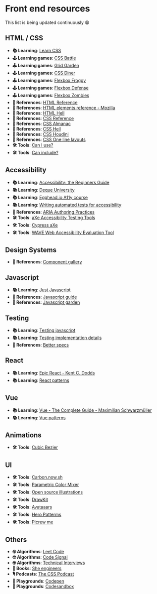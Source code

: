 # Front end resources

This list is being updated continuously 😁

## HTML / CSS
- __📚 Learning__: [Learn CSS](https://web.dev/learn/css/)
- __🕹 Learning games__: [CSS Battle](https://cssbattle.dev/)
- __🕹 Learning games__: [Grid Garden](https://cssgridgarden.com/#es)
- __🕹 Learning games__: [CSS Diner](https://flukeout.github.io/)
- __🕹 Learning games__: [Flexbox Froggy](https://flexboxfroggy.com/#es)
- __🕹 Learning games__: [Flexbox Defense](http://www.flexboxdefense.com/)
- __🕹 Learning games__: [Flexbox Zombies](https://flexboxzombies.com/p/flexbox-zombies)
- __📃 References__: [HTML Reference](https://htmlreference.io/)
- __📃 References__: [HTML elements reference - Mozilla](https://developer.mozilla.org/en-US/docs/Web/HTML/Element)
- __📃 References__: [HTML Hell](https://www.htmhell.dev/)
- __📃 References__: [CSS Reference](https://cssreference.io/)
- __📃 References__: [CSS Almanac](https://almanac.httparchive.org/en/2020/css)
- __📃 References__: [CSS Hell](https://csshell.dev/)
- __📃 References__: [CSS Houdini](https://houdini.how/)
- __📃 References__: [CSS One line layouts](https://web.dev/one-line-layouts/)
- __🛠 Tools__: [Can I use?](https://caniuse.com/)
- __🛠 Tools__: [Can include?](https://caninclude.glitch.me/)

## Accessibility
- __📚 Learning__: [Accessibility: the Beginners Guide](https://www.deque.com/web-accessibility-beginners-guide/)
- __📚 Learning__: [Deque University](https://dequeuniversity.com)
- __📚 Learning__: [Egghead.io A11y course](https://egghead.io/courses/start-building-accessible-web-applications-today)
- __📚 Learning__: [Writing automated tests for accessibility](https://www.24a11y.com/2017/writing-automated-tests-accessibility/)
- __📃 References__: [ARIA Authoring Practices](https://www.w3.org/TR/wai-aria-practices-1.1/)
- __🛠 Tools__: [aXe Accessibility Testing Tools](https://deque.com/axe)
- __🛠 Tools__: [Cypress aXe](https://www.npmjs.com/package/cypress-axe)
- __🛠 Tools__: [WAVE Web Accessibility Evaluation Tool](https://wave.webaim.org/)

## Design Systems
- __📃 References__: [Component gallery](https://component.gallery/)

## Javascript
- __📚 Learning__: [Just Javascript](https://justjavascript.com/)
- __📃 References__: [Javascript guide](https://developer.mozilla.org/en-US/docs/Web/JavaScript/Guide)
- __📃 References__: [Javascript garden](http://bonsaiden.github.io/JavaScript-Garden/)

## Testing
- __📚 Learning__: [Testing javascript](https://testingjavascript.com/)
- __📚 Learning__: [Testing implementation details](https://kentcdodds.com/blog/testing-implementation-details)
- __📃 References__: [Better specs](http://www.betterspecs.org/)

## React
- __📚 Learning__: [Epic React - Kent C. Dodds](https://epicreact.dev/learn)
- __📚 Learning__: [React patterns](https://reactpatterns.com/)

## Vue
- __📚 Learning__: [Vue - The Complete Guide - Maximilian Schwarzmüller](https://www.udemy.com/course/vuejs-2-the-complete-guide/)
- __📚 Learning__: [Vue patterns](https://learn-vuejs.github.io/vue-patterns/)

## Animations
- __🛠 Tools__: [Cubic Bezier](https://cubic-bezier.com/#.17,.67,.83,.67)

## UI
- __🛠 Tools__: [Carbon.now.sh](https://carbon.now.sh/)
- __🛠 Tools__: [Parametric Color Mixer](https://colormixer.web.app/)
- __🛠 Tools__: [Open source illustrations](https://undraw.co/)
- __🛠 Tools__: [DrawKit](https://drawkit.com/)
- __🛠 Tools__: [Avataaars](https://avataaars.com/)
- __🛠 Tools__: [Hero Patterms](http://www.heropatterns.com/)
- __🛠 Tools__: [Picrew me](https://picrew.me/)

## Others
- __🤓 Algorithms__: [Leet Code](https://leetcode.com/)
- __🤓 Algorithms__: [Code Signal](https://codesignal.com/)
- __🤓 Algorithms__: [Technical Interviews](https://technicalinterviews.dev/login)
- __📖 Books__: [She engineers](https://www.amazon.com/She-Engineers-Outsmart-Potential-Engineering-ebook/dp/B0795N6N37)
- __🎙 Podcasts__: [The CSS Podcast](https://pod.link/thecsspodcast)
- __🧩 Playgrounds__: [Codepen](https://codepen.io/)
- __🧩 Playgrounds__: [Codesandbox](https://codesandbox.io/)
